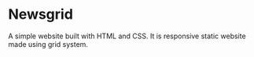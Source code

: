 # Newsgrid
A simple website built with HTML and CSS. It is responsive static website made using grid system.
